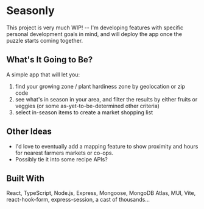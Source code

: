 # Seasonly

This project is very much WIP! -- I'm developing features with specific personal development goals in mind, and will deploy the app once the puzzle starts coming together.

## What's It Going to Be? 
A simple app that will let you: 
1. find your growing zone / plant hardiness zone by geolocation or zip code
2. see what's in season in your area, and filter the results by either fruits or veggies (or some as-yet-to-be-determined other criteria)
3. select in-season items to create a market shopping list

## Other Ideas
- I'd love to eventually add a mapping feature to show proximity and hours for nearest farmers markets or co-ops.
- Possibly tie it into some recipe APIs? 

## Built With
React, TypeScript, Node.js, Express, Mongoose, MongoDB Atlas, MUI, Vite, react-hook-form, express-session, a cast of thousands...
